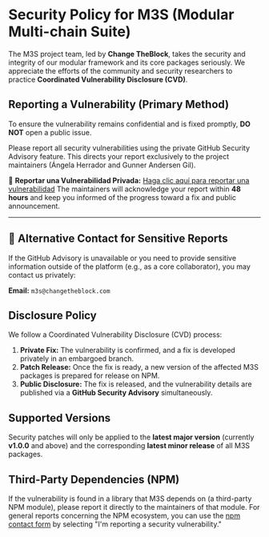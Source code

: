 # Security Policy for M3S (Modular Multi-chain Suite)

The M3S project team, led by **Change TheBlock**, takes the security and integrity of our modular framework and its core packages seriously. We appreciate the efforts of the community and security researchers to practice **Coordinated Vulnerability Disclosure (CVD)**.

## Reporting a Vulnerability (Primary Method)

To ensure the vulnerability remains confidential and is fixed promptly, **DO NOT** open a public issue.

Please report all security vulnerabilities using the private GitHub Security Advisory feature. This directs your report exclusively to the project maintainers (Ángela Herrador and Gunner Andersen Gil).

🔗 **Reportar una Vulnerabilidad Privada:**
[Haga clic aquí para reportar una vulnerabilidad](https://github.com/NGI-TRUSTCHAIN/MS3/security/advisories/new)
The maintainers will acknowledge your report within **48 hours** and keep you informed of the progress toward a fix and public announcement.

---

## 📧 Alternative Contact for Sensitive Reports

If the GitHub Advisory is unavailable or you need to provide sensitive information outside of the platform (e.g., as a core collaborator), you may contact us privately:

**Email:** `m3s@changetheblock.com`

## Disclosure Policy

We follow a Coordinated Vulnerability Disclosure (CVD) process:

1.  **Private Fix:** The vulnerability is confirmed, and a fix is developed privately in an embargoed branch.
2.  **Patch Release:** Once the fix is ready, a new version of the affected M3S packages is prepared for release on NPM.
3.  **Public Disclosure:** The fix is released, and the vulnerability details are published via a **GitHub Security Advisory** simultaneously.

## Supported Versions

Security patches will only be applied to the **latest major version** (currently **v1.0.0** and above) and the corresponding **latest minor release** of all M3S packages.

## Third-Party Dependencies (NPM)

If the vulnerability is found in a library that M3S depends on (a third-party NPM module), please report it directly to the maintainers of that module. For general reports concerning the NPM ecosystem, you can use the [npm contact form](https://www.npmjs.com/support) by selecting "I'm reporting a security vulnerability."
